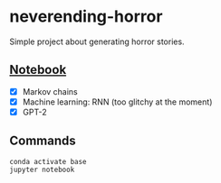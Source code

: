 # neverending-horror
Simple project about generating horror stories.

## [Notebook](https://github.com/romanthekat/neverending-horror/blob/master/neverending-horror.ipynb)

- [x] Markov chains
- [x] Machine learning: RNN (too glitchy at the moment)
- [x] GPT-2

## Commands
```
conda activate base
jupyter notebook
```